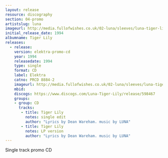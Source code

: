 ```yaml
---
layout: release
resource: discography
section: 04-promo
artistslug: luna
imageurl: http://media.fullofwishes.co.uk/02-luna/sleeves/luna-tiger-lily-promo-sleeve-front.jpg
initial_release_date: 1994
albumname: Tiger Lily
releases:
  - release: 
    version: elektra-promo-cd
    year: 1994
    releasedate: 1994
    type: single
    format: CD
    label: Elektra
    catno: PRCD 8884-2
    imageurl: http://media.fullofwishes.co.uk/02-luna/sleeves/luna-tiger-lily-promo-sleeve-front.jpg
    mbid: 
    discogs: https://www.discogs.com/Luna-Tiger-Lily/release/598467
    groups:
    - group: CD
      tracks:
       - title: Tiger Lily
         notes: single edit
         author: "Lyrics by Dean Wareham. music by LUNA"
       - title: Tiger Lily
         notes: LP version
         author: "Lyrics by Dean Wareham. music by LUNA"
---
```

Single track promo CD